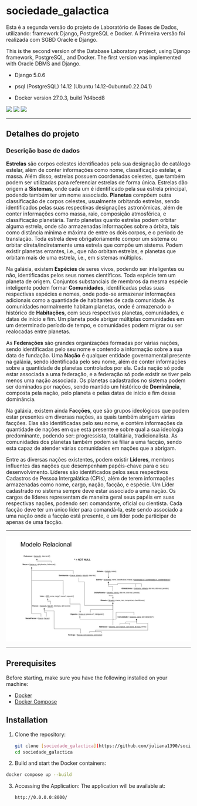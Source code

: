 
# sociedade_galactica

Esta é a segunda versão do projeto de Laboratório de Bases de Dados, utilizando: framework Django, PostgreSQL e Docker.
A Primeira versão foi realizada com SGBD Oracle e Django.

This is the second version of the Database Laboratory project, using Django framework, PostgreSQL, and Docker.
The first version was implemented with Oracle DBMS and Django.

- Django 5.0.6

- psql (PostgreSQL) 14.12 (Ubuntu 14.12-0ubuntu0.22.04.1)

- Docker version 27.0.3, build 7d4bcd8

<div style="align-items: center;">
  <a href="https://www.djangoproject.com/" target="_blank"><img src="https://img.shields.io/badge/Django-092E20?style=for-the-badge&logo=django&logoColor=green" target="_blank"></a> 
  <a href = "https://www.postgresql.org/"><img src="https://img.shields.io/badge/postgresql-4169e1?style=for-the-badge&logo=postgresql&logoColor=white" target="_blank"></a>
 <a href="https://www.docker.com/" target="_blank"><img src="https://img.shields.io/badge/docker-257bd6?style=for-the-badge&logo=docker&logoColor=white" target="_blank"></a>   
</div>

---

## Detalhes do projeto

### Descrição base de dados

**Estrelas** são corpos celestes identificados pela sua designação de catálogo estelar, além de conter informações como nome, classificação estelar, e massa. Além disso, estrelas possuem coordenadas celestes, que também podem ser utilizadas para referenciar estrelas de forma única. Estrelas dão origem a **Sistemas**, onde cada um é identificado pela sua estrela principal, podendo também ter um nome associado. **Planetas** compõem outra classificação de corpos celestes, usualmente orbitando estrelas, sendo identificados pelas suas respectivas designações astronômicas, além de conter informações como massa, raio, composição atmosférica, e classificação planetária. Tanto planetas quanto estrelas podem orbitar alguma estrela, onde são armazenadas informações sobre a órbita, tais como distância mínima e máxima de entre os dois corpos, e o período de translação. Toda estrela deve obrigatoriamente compor um sistema ou orbitar direta/indiretamente uma estrela que compõe um sistema. Podem existir planetas errantes, i.e., que não orbitam estrelas, e planetas que orbitam mais de uma estrela, i.e., em sistemas múltiplos.

  
Na galáxia, existem **Espécies** de seres vivos, podendo ser inteligentes ou não, identificadas pelos seus nomes científicos. Toda espécie tem um planeta de origem. Conjuntos substanciais de membros da mesma espécie inteligente podem formar **Comunidades**, identificadas pelas suas respectivas espécies e nomes, onde pode-se armazenar informações adicionais como a quantidade de habitantes de cada comunidade. As comunidades normalmente habitam planetas, onde é armazenado o histórico de **Habitações**, com seus respectivos planetas, comunidades, e datas de início e fim. Um planeta pode abrigar múltiplas comunidades em um determinado período de tempo, e comunidades podem migrar ou ser realocadas entre planetas.

  
As **Federações** são grandes organizações formadas por várias nações, sendo identificadas pelo seu nome e contendo a informação sobre a sua data de fundação. Uma **Nação** é qualquer entidade governamental presente na galáxia, sendo identificada pelo seu nome, além de conter informações sobre a quantidade de planetas controlados por ela. Cada nação só pode estar associada a uma federação, e a federação só pode existir se tiver pelo menos uma nação associada. Os planetas cadastrados no sistema podem ser dominados por nações, sendo mantido um histórico de **Dominância**, composta pela nação, pelo planeta e pelas datas de início e fim dessa dominância.

  
Na galáxia, existem ainda **Facções**, que são grupos ideológicos que podem estar presentes em diversas nações, as quais também abrigam várias facções. Elas são identificadas pelo seu nome, e contém informações da quantidade de nações em que está presente e sobre qual a sua ideologia predominante, podendo ser: progressista, totalitária, tradicionalista. As comunidades dos planetas também podem se filiar a uma facção, sendo esta capaz de atender várias comunidades em nações que a abrigam.

  
Entre as diversas nações existentes, podem existir **Líderes**, membros influentes das nações que desempenham papéis-chave para o seu desenvolvimento. Líderes são identificados pelos seus respectivos Cadastros de Pessoa Intergalática (CPIs), além de terem informações armazenadas como nome, cargo, nação, facção, e espécie. Um Líder cadastrado no sistema sempre deve estar associado a uma nação. Os cargos de líderes representam de maneira geral seus papéis em suas respectivas nações, podendo ser: comandante, oficial ou cientista. Cada facção deve ter um único líder para comandá-la, este sendo associado a uma nação onde a facção está presente, e um líder pode participar de apenas de uma facção.

--------------------------------------

<img src="djangoapp/app/templates/app/relacional.png">

---

## Prerequisites

Before starting, make sure you have the following installed on your machine:

- [Docker](https://www.docker.com/)
- [Docker Compose](https://docs.docker.com/compose/)

## Installation

1. Clone the repository:

   ```bash
   git clone [sociedade_galactica](https://github.com/juliana1390/sociedade_galactica.git)
   cd sociedade_galactica
   ```

2. Build and start the Docker containers:

  ```bash
  docker compose up --build
  ```
3. Accessing the Application:
  The application will be available at:
   ```bash
   http://0.0.0.0:8000/
   ```

